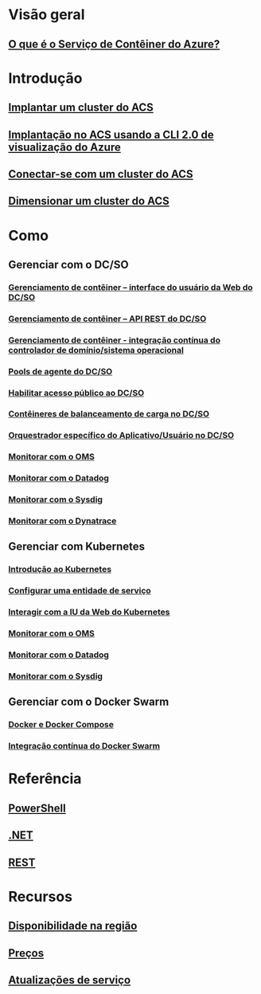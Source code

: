 # Visão geral
## [O que é o Serviço de Contêiner do Azure?](container-service-intro.md)
# Introdução
## [Implantar um cluster do ACS](container-service-deployment.md)
## [Implantação no ACS usando a CLI 2.0 de visualização do Azure](container-service-create-acs-cluster-cli.md)
## [Conectar-se com um cluster do ACS](container-service-connect.md)
## [Dimensionar um cluster do ACS](container-service-scale.md)
# Como
## Gerenciar com o DC/SO
### [Gerenciamento de contêiner – interface do usuário da Web do DC/SO](container-service-mesos-marathon-ui.md)
### [Gerenciamento de contêiner – API REST do DC/SO](container-service-mesos-marathon-rest.md)
### [Gerenciamento de contêiner - integração contínua do controlador de domínio/sistema operacional](container-service-setup-ci-cd.md)
### [Pools de agente do DC/SO](container-service-dcos-agents.md)
### [Habilitar acesso público ao DC/SO](container-service-enable-public-access.md)
### [Contêineres de balanceamento de carga no DC/SO](container-service-load-balancing.md)
### [Orquestrador específico do Aplicativo/Usuário no DC/SO](container-service-application-specific-marathon.md)
### [Monitorar com o OMS](container-service-monitoring-oms.md)
### [Monitorar com o Datadog](container-service-monitoring.md)
### [Monitorar com o Sysdig](container-service-monitoring-sysdig.md)
### [Monitorar com o Dynatrace](container-service-monitoring-dynatrace.md)
## Gerenciar com Kubernetes
### [Introdução ao Kubernetes](container-service-kubernetes-walkthrough.md)
### [Configurar uma entidade de serviço](container-service-kubernetes-service-principal.md)
### [Interagir com a IU da Web do Kubernetes](container-service-kubernetes-ui.md)
### [Monitorar com o OMS](container-service-kubernetes-oms.md)
### [Monitorar com o Datadog](container-service-kubernetes-datadog.md)
### [Monitorar com o Sysdig](container-service-kubernetes-sysdig.md)
## Gerenciar com o Docker Swarm
### [Docker e Docker Compose](container-service-docker-swarm.md)
### [Integração contínua do Docker Swarm](container-service-docker-swarm-setup-ci-cd.md)
# Referência
## [PowerShell](/powershell/resourcemanager/azurerm.compute/v2.3.0/azurerm.compute)
## [.NET](/dotnet/api/microsoft.azure.management.compute.models)
## [REST](/rest/api/compute/containerservices)
# Recursos
## [Disponibilidade na região](https://azure.microsoft.com/regions/services/)
## [Preços](https://azure.microsoft.com/pricing/details/container-service/)
## [Atualizações de serviço](https://azure.microsoft.com/en-us/updates/?product=container-service&updatetype=&platform=)


<!--HONumber=Jan17_HO3-->


